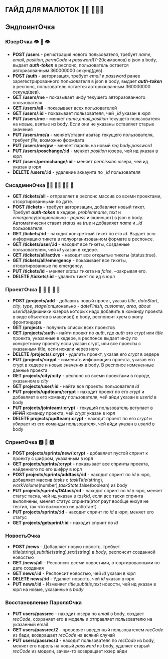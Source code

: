 ГАЙД ДЛЯ МАЛЮТОК :person_in_manual_wheelchair: :family_man_man_boy:
---------------------
## ЭндпоинтОчка
### ЮзерОчка :eye: :lips: :eye:
- **POST /users** - регистрация нового пользователя, требует *name*, *email*, *position*, *permCode* и *password*(7-20символов) в json в body, выдает ***auth-token*** в респонс, пользователь остается авторизованным 360000000 секунд(дев).
- **POST /auth** - авторизация, требует *email* и *password* ранее зарегестрированного пользователя в json в body, выдает ***auth-token*** в респонс, пользователь остается авторизованным 360000000 секунд(дев).
- **GET /users/me** - показывает инфу текущего авторизованного пользователя
- **GET /users/all** - показывает всех пользователей
- **GET /users/:id** - показывает пользователя, чей *_id* указан в юрл
- **PUT /users/me** - меняет *name*,*email*,*position* текущего пользователя на новые, взятые из body. Если они не указаны оставляет старые значения
- **PUT /users/me/a** - меняет/ставит аватар текущего пользователя, требует *file*, возможно формдата
- **PUT /users/me/pw** - меняет пароль на новый *req.body.password*
- **PUT /users/poschange/:id** - меняет *position* юзера, чей ид указан в юрл
- **PUT /users/permchange/:id** - меняет *permission* юзера, чей ид указан в юрл
- **DELETE /users/:id** - удаление аккаунта по *_id* пользователя

### СисадминОчка :mechanic: :man_mechanic: :mechanic: :place_of_worship:
  - **GET /tickets/all** - отправляет в респонс массив со всеми проектами, отсортированными по дате.
  - **POST /tickets** - требует авторизации, добавляет новый тикет. Требует ***auth-token*** в хедере, *problemname*, *text* и *emergency*(опционально - *pcpass* и скриншот) в json в body. Автоматически ставит *status* на *true* и добавляет *name* и *_id* пользователя.
  - **GET /tickets/:id** - находит конкретный тикет по его *id*. Выдает всю информацию тикета в полуорганизованном формате в респонсе.
  - **GET /tickets/user/:id** - находит все тикеты, созданные пользователем, чей *id* указан в хедере.
  - **GET /tickets/all/active** - находит все открытые тикеты (status:true).
  - **GET /tickets/all/emergency** - показывает все тикеты, отсортированные по emergency.
  - **PUT /tickets/id** - меняет *status* тикета на *false*, ~закрывая его.
  - **DELETE /tickets/:id** - удалить тикет по ид в юрл

### ПроектОчка :call_me_hand: :call_me_hand: :call_me_hand: :call_me_hand: :call_me_hand:
  - **POST /projects/add** - добавить новый проект, указав *title*, *dateStart*, *city*, *type*, *stage*(опционально - *dateFinish*, *customer*, *area*, *about* *userid*(айдишники юзеров которых надо добавить в команду проекта в виде объектов в массиве)) в body, респонсит хуем в жопу фронтэндера
  - **GET /projects** - получить список всех проектов
  - **GET /projects/:auth** - найти проект по *auth*, где *auth* это *crypt* или *title* проекта, указанные в хедере, в респонсе выдает инфу по конкретному проекту если указан crypt, или все проекты с указанным title, если искали через него
  - **DELETE /projects/:crypt** - удалить проект, указав его *crypt* в хедере
  - **PUT /projects/:crypt** - изменить информацию проекта, указав его crypt в хедере и новые значения в body. В респонсе измененные данные проекта
  - **GET projects/city/:city** - респонс со всеми проектами в городе, указанном в *city*
  - **GET projects/user/:id** - найти все проекты пользователя *id*
  - **PUT projects/updteam/:crypt** - находит проект по его *crypt* и добавляет в его команду пользователя, чей айди указан в *userid* в body
  - **PUT projects/jointeam/:crypt** - текущий пользователь вступает в ~~ИГИЛ~~ команду проекта, чей *crypt* указан в юрл
  - **DELETE projects/updteam/:crypt** - находит проект по его *crypt* и убирает из его команды пользователя, чей айди указан в *userid* в body

  ### СпринтОчка :a: :shark: :a:
  - **POST projects/sprints/new/:crypt** - добавляет пустой спринт к проекту с шифром, указанным в юрл
  - **GET projects/sprints/:crypt** - показывает все спринты проекта, найденного по его шифру в юрл
  - **POST projects/sprints/addtask/:id** - находит спринт по *id* в юрл, добавляет массив *tasks* с *taskTitle*(string), *workVolume*(number),*taskState*:false(boolean) из body
  - **PUT projects/sprints/DAtask/:id** -  находит спринт по *id* в юрл, меняет статус таска, чей ид указан в *taskid*, если все таски спринта выполнены, меняет статус спринта(этот раут вообще нихуя не тестил, так что возможно не работает)
  - **PUT projects/sprints/:id** -  находит спринт по *id* в юрл, меняет его статус
  - **GET projects/getsprint/:id** - находит спринт по *id*


  ### НовостьОчка
  - **POST /news** - Добавляет новую новость, требует *title*(string),*subtitle*(string),*text*(string) в *body*, респонсит созданной новостью
  - **GET /news/all** - Респонсит всеми новостями, отсортированными по дате создания
  - **GET news/:id** - Респонсит новостью, чей *id* указан в юрл
  - **DELETE news/:id** - Удаляет новость, чей *id* указан в юрл
  - **PUT news/:id** - Изменяет *title*,*subtitle*,*text* новости, чей ид указан в юрл на новые, указанные в *body*

  ### Восстановление ПароляОчка
  - **PUT users/passrec** - находит юзера по *email* в body, создает *recCode*, сохраняет его в модель и отправляет пользователю на указанный email
  - **GET users/passrec/2** - проверяет введенный пользователем *recCode* из бади, возвращает *recCode* на всякий случай
  - **PUT users/passrec/3** - находит пользователя по *recCode* из body, меняет его пароль на новый *password* из body, удаляет старый *recCode* из модели, зачем-то возвращает юзер айди
